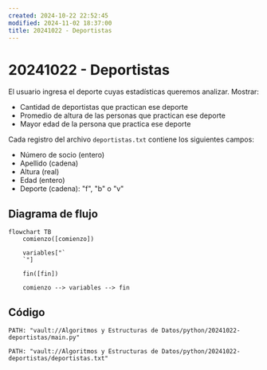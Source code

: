 ```yaml
---
created: 2024-10-22 22:52:45
modified: 2024-11-02 18:37:00
title: 20241022 - Deportistas
---
```


# 20241022 - Deportistas

El usuario ingresa el deporte cuyas estadísticas queremos analizar. Mostrar:

- Cantidad de deportistas que practican ese deporte
- Promedio de altura de las personas que practican ese deporte
- Mayor edad de la persona que practica ese deporte

Cada registro del archivo `deportistas.txt` contiene los siguientes campos:

- Número de socio (entero)
- Apellido (cadena)
- Altura (real)
- Edad (entero)
- Deporte (cadena): "f", "b" o "v"

## Diagrama de flujo

```mermaid
flowchart TB
	comienzo([comienzo])
    
	variables["`
	`"]
    
    fin([fin])
    
	comienzo --> variables --> fin
```

## Código

```embed-python
PATH: "vault://Algoritmos y Estructuras de Datos/python/20241022-deportistas/main.py"
```

```embed-shell
PATH: "vault://Algoritmos y Estructuras de Datos/python/20241022-deportistas/deportistas.txt"
```
